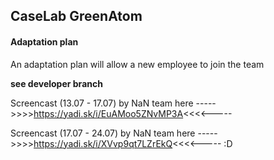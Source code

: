  ## CaseLab GreenAtom
#### Adaptation plan
An adaptation plan will allow a new employee to join the team

**see developer branch**

Screencast (13.07 - 17.07) by NaN team here ----->>>>https://yadi.sk/i/EuAMoo5ZNvMP3A<<<<-----

Screencast (17.07 - 24.07) by NaN team here ----->>>>https://yadi.sk/i/XVvp9qt7LZrEkQ<<<<----- 
:D

